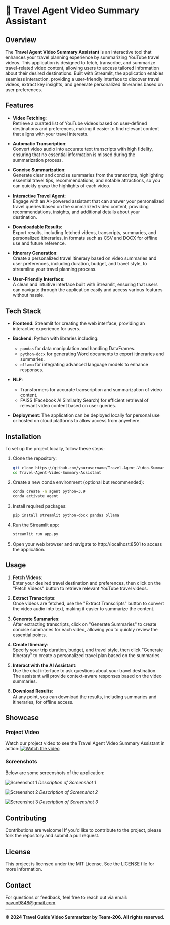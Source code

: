 # 🚀 Travel Agent Video Summary Assistant

## Overview

The **Travel Agent Video Summary Assistant** is an interactive tool that enhances your travel planning experience by summarizing YouTube travel videos. This application is designed to fetch, transcribe, and summarize travel-related video content, allowing users to access tailored information about their desired destinations. Built with Streamlit, the application enables seamless interaction, providing a user-friendly interface to discover travel videos, extract key insights, and generate personalized itineraries based on user preferences.

## Features

- **Video Fetching**:  
  Retrieve a curated list of YouTube videos based on user-defined destinations and preferences, making it easier to find relevant content that aligns with your travel interests.

- **Automatic Transcription**:  
  Convert video audio into accurate text transcripts with high fidelity, ensuring that no essential information is missed during the summarization process.

- **Concise Summarization**:  
  Generate clear and concise summaries from the transcripts, highlighting essential travel tips, recommendations, and notable attractions, so you can quickly grasp the highlights of each video.

- **Interactive Travel Agent**:  
  Engage with an AI-powered assistant that can answer your personalized travel queries based on the summarized video content, providing recommendations, insights, and additional details about your destination.

- **Downloadable Results**:  
  Export results, including fetched videos, transcripts, summaries, and personalized itineraries, in formats such as CSV and DOCX for offline use and future reference.

- **Itinerary Generation**:  
  Create a personalized travel itinerary based on video summaries and user preferences, including duration, budget, and travel style, to streamline your travel planning process.

- **User-Friendly Interface**:  
  A clean and intuitive interface built with Streamlit, ensuring that users can navigate through the application easily and access various features without hassle.

## Tech Stack

- **Frontend**: Streamlit for creating the web interface, providing an interactive experience for users.
  
- **Backend**: Python with libraries including:
  - `pandas` for data manipulation and handling DataFrames.
  - `python-docx` for generating Word documents to export itineraries and summaries.
  - `ollama` for integrating advanced language models to enhance responses.

- **NLP**: 
  - Transformers for accurate transcription and summarization of video content.
  - FAISS (Facebook AI Similarity Search) for efficient retrieval of relevant video content based on user queries.

- **Deployment**: The application can be deployed locally for personal use or hosted on cloud platforms to allow access from anywhere.

## Installation

To set up the project locally, follow these steps:

1. Clone the repository:
   ```bash
   git clone https://github.com/yourusername/Travel-Agent-Video-Summary-Assistant.git
   cd Travel-Agent-Video-Summary-Assistant
2. Create a new conda environment (optional but recommended):
   ```bash
   conda create -n agent python=3.9
   conda activate agent

3. Install required packages:
   ```bash
   pip install streamlit python-docx pandas ollama

4. Run the Streamlit app:
   ```bash
   streamlit run app.py

5. Open your web browser and navigate to http://localhost:8501 to access the application.

## Usage

1. **Fetch Videos**:  
   Enter your desired travel destination and preferences, then click on the "Fetch Videos" button to retrieve relevant YouTube travel videos.

2. **Extract Transcripts**:  
   Once videos are fetched, use the "Extract Transcripts" button to convert the video audio into text, making it easier to summarize the content.

3. **Generate Summaries**:  
   After extracting transcripts, click on "Generate Summaries" to create concise summaries for each video, allowing you to quickly review the essential points.

4. **Create Itinerary**:  
   Specify your trip duration, budget, and travel style, then click "Generate Itinerary" to create a personalized travel plan based on the summaries.

5. **Interact with the AI Assistant**:  
   Use the chat interface to ask questions about your travel destination. The assistant will provide context-aware responses based on the video summaries.

6. **Download Results**:  
   At any point, you can download the results, including summaries and itineraries, for offline access.

## Showcase

### Project Video
Watch our project video to see the Travel Agent Video Summary Assistant in action:
[![Watch the video](https://img.youtube.com/vi/your_video_id/0.jpg)](https://www.youtube.com/watch?v=your_video_id)

### Screenshots
Below are some screenshots of the application:

![Screenshot 1](path/to/screenshot1.png)
*Description of Screenshot 1*

![Screenshot 2](path/to/screenshot2.png)
*Description of Screenshot 2*

![Screenshot 3](path/to/screenshot3.png)
*Description of Screenshot 3*


## Contributing

Contributions are welcome! If you'd like to contribute to the project, please fork the repository and submit a pull request.

## License

This project is licensed under the MIT License. See the LICENSE file for more information.

## Contact

For questions or feedback, feel free to reach out via email: [pavun9848@gmail.com](mailto:pavun9848@gmail.com).

---

**© 2024 Travel Guide Video Summarizer by Team-206. All rights reserved.**
